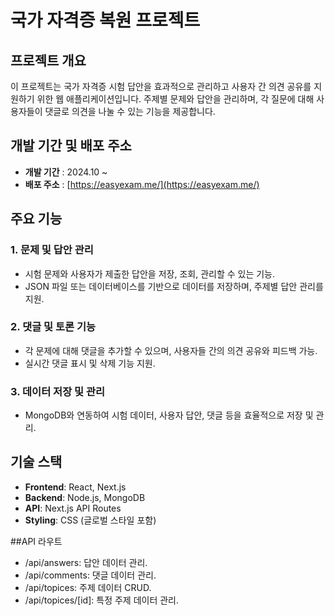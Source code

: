 # 국가 자격증 복원 프로젝트

## 프로젝트 개요
이 프로젝트는 국가 자격증 시험 답안을 효과적으로 관리하고 사용자 간 의견 공유를 지원하기 위한 웹 애플리케이션입니다. 주제별 문제와 답안을 관리하며, 각 질문에 대해 사용자들이 댓글로 의견을 나눌 수 있는 기능을 제공합니다.

## 개발 기간 및 배포 주소
- **개발 기간** : 2024.10 ~ 
- **배포 주소** : [https://easyexam.me/](https://easyexam.me/)

## 주요 기능
### 1. 문제 및 답안 관리
- 시험 문제와 사용자가 제출한 답안을 저장, 조회, 관리할 수 있는 기능.
- JSON 파일 또는 데이터베이스를 기반으로 데이터를 저장하며, 주제별 답안 관리를 지원.

### 2. 댓글 및 토론 기능
- 각 문제에 대해 댓글을 추가할 수 있으며, 사용자들 간의 의견 공유와 피드백 가능.
- 실시간 댓글 표시 및 삭제 기능 지원.

### 3. 데이터 저장 및 관리
- MongoDB와 연동하여 시험 데이터, 사용자 답안, 댓글 등을 효율적으로 저장 및 관리.

## 기술 스택
- **Frontend**: React, Next.js
- **Backend**: Node.js, MongoDB
- **API**: Next.js API Routes
- **Styling**: CSS (글로벌 스타일 포함)

##API 라우트
- /api/answers: 답안 데이터 관리.
- /api/comments: 댓글 데이터 관리.
- /api/topices: 주제 데이터 CRUD.
- /api/topices/[id]: 특정 주제 데이터 관리.
